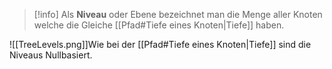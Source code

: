 >[!info]
>Als **Niveau** oder Ebene bezeichnet man die Menge aller Knoten welche die Gleiche [[Pfad#Tiefe eines Knoten|Tiefe]] haben.

![[TreeLevels.png]]Wie bei der [[Pfad#Tiefe eines Knoten|Tiefe]] sind die Niveaus Nullbasiert. 